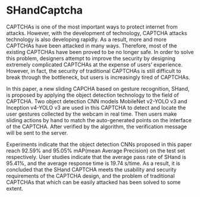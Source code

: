 # SHandCaptcha
CAPTCHAs is one of the most important ways to protect internet from attacks. However, with the development of technology, CAPTCHA attacks technology is also developing rapidly. As a result, more and more CAPTCHAs have been attacked in many ways. Therefore, most of the existing CAPTCHAs have been proved to be no longer safe. In order to solve this problem, designers attempt to improve the security by designing extremely complicated CAPTCHAs at the expense of users’ experience. However, in fact, the security of traditional CAPTCHAs is still difficult to break through the bottleneck, but users is increasingly tired of CAPTCHAs.

In this paper, a new sliding CAPCHA based on gesture recognition, SHand, is proposed by applying the object detection technology to the field of CAPTCHA. Two object detection CNN models MobileNet v2-YOLO v3 and Inception v4-YOLO v3 are used in this CAPTCHA to detect and locate the user gestures collected by the webcam in real time. Then users make sliding actions by hand to match the auto-generated points on the interface of the CAPTCHA. After verified by the algorithm, the verification message will be sent to the server.

Experiments indicate that the object detection CNNs proposed in this paper reach 92.59% and 95.05% mAP(mean Average Precision) on the test set respectively. User studies indicate that the average pass rate of SHand is 95.41%, and the average response time is 19.74 s/time. As a result, it is concluded that the SHand CAPTCHA meets the usability and security requirements of the CAPTCHA design, and the problem of traditional CAPTCHAs that which can be easily attacked has been solved to some extent.
